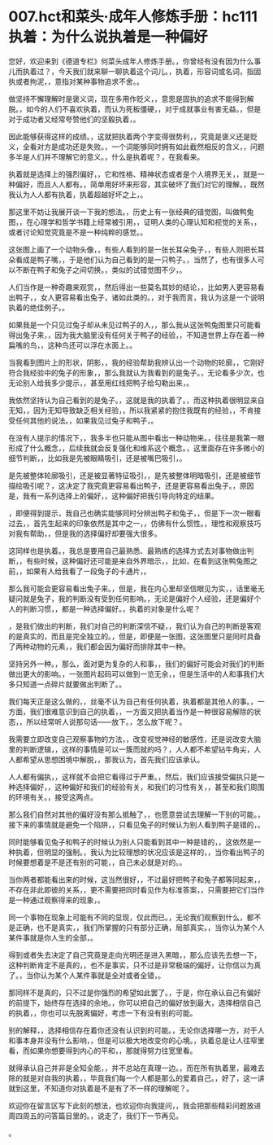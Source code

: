# 007.hct和菜头·成年人修炼手册：hc111 执着：为什么说执着是一种偏好

您好，欢迎来到《德道专栏》何菜头成年人修炼手册。，你曾经有没有因为什么事儿而执着过？，今天我们就来聊一聊执着这个词儿。，执着，形容词或名词，指固执或者拘泥，，意指对某种事物追求不舍。。

做坚持不懈理解时是褒义词，现在多用作贬义，，意思是固执的追求不能得到解脱。，如今的人们不喜欢执着，而认为死板僵硬，，对于成就事业有害无益。，但是对于成功者又经常夸赞他们的坚毅执着，。

因此能够获得这样的成绩。，这就把执着两个字变得很势利，，究竟是褒义还是贬义，全看对方是成功还是失败。，一个词能够同时拥有如此截然相反的含义，，问题多半是人们并不理解它的意义。，什么是执着呢？，在我看来。

执着就是选择上的强烈偏好，，它和性格、精神状态或者是个人境界无关，，就是一种偏好，而且人人都有。，简单用好坏来形容，其实破坏了我们对它的理解。，既然我认为人人都有执着，执着超越好坏之上，。

那这里不妨让我展开谈一下我的想法。，历史上有一张经典的错觉图，叫做鸭兔图，，在心理学和哲学书籍上经常被引用，，证明人类的心理认知和视觉的关系，，或者讨论知觉究竟是不是一种纯粹的感觉。。

这张图上画了一个动物头像，，有些人看到的是一张长耳朵兔子，，有些人则把长耳朵看成是鸭子嘴，，于是他们认为自己看到的是一只鸭子。，当然了，也有很多人可以不断在鸭子和兔子之间切换。，类似的试错觉图不少，。

人们当作是一种奇趣来观赏，，然后得出一些莫名其妙的结论，，比如男人更容易看出鸭子，，女人更容易看出兔子，诸如此类的。，对于我而言，我认为这是一个说明执着的绝佳例子。。

如果我是一个只见过兔子却从未见过鸭子的人，，那么我从这张鸭兔图里只可能看得出兔子来，，因为我大脑里没有任何关于鸭子的经验，，不知道世界上存在着一种扁嘴的鸟，，这种鸟还可以浮在水面上。。

当我看到图片上的形状，阴影，，我的经验帮助我辨认出一个动物的轮廓，，它刚好符合我经验中的兔子的形象，，那么我就认为我看到的是兔子。，无论看多少次，也无论别人给我多少提示，，甚至用红线把鸭子给勾勒出来，。

我依然坚持认为自己看到的是兔子。，这就是我的执着了。，而这种执着很明显来自无知，，因为无知导致缺乏相关经验，，所以我紧紧的抱住我既有的经验，，不肯接受任何其他的说法。，如果我见过兔子和鸭子，。

在没有人提示的情况下，，我多半也只能从图中看出一种动物来。，往往是我第一眼形成了什么概念，，后续我就会反复强化和维系这个概念。，这里面存在许多微小的细节判断，，比如我是先被眼睛吸引，还是被嘴巴吸引，。

是先被整体轮廓吸引，还是被显著特征吸引，，是先被整体明暗吸引，还是被细节描绘吸引呢？，这决定了我究竟更容易看出鸭子，还是更容易看出兔子。，原因是，我有一系列选择上的偏好，，这种偏好把我引导向特定的结果。

，即便得到提示，我自己也确实能够同时分辨出鸭子和兔子，，但是下一次一眼看过去，，首先生起来的印象依然是其中之一，，仿佛有什么惯性。，理性和观察技巧对我有帮助，，但是我的选择偏好却要强大很多。

这同样也是执着。，我总是要用自己最熟悉、最熟练的选择方式去对事物做出判断，，有些时候，这种偏好还可能是来自外界暗示，，比如，在看到这张鸭兔图之前，，如果有人给我看了一段兔子的卡通片，。

那么我可能会更容易看出兔子来。，但是，我在内心里却坚信眼见为实，，话里毫无疑问就是兔子，我的判断没有受到任何影响。，无论是偏好个人经验，还是偏好个人的判断习惯，，都是一种选择偏好。，执着的对象是什么呢？

，是我们做出的判断，我们对自己的判断深信不疑，，我们认为自己的判断是客观的是真实的，而且是完全独立的。，但是，即便是一张图，这张图里只是同时具备了两种动物的元素，，我们都会因为偏好而排除其中一种。

坚持另外一种。，那么，面对更为复杂的人和事，，我们的偏好可能会对我们的判断做出更大的影响。，一张图片起码可以做到一览无余，，但是生活中的人和事我们大多只知道一点碎片就要做出判断了。。

我们每天正是这么做的，，丝毫不认为自己有任何执着，执着都是其他人的事。，一方面，我们很难意识到自己的执着，，一方面又把执着当作是一种很容易解除的状态，，所以经常听人说那句话——放下。，怎么放下呢？。

我需要立即改变自己观察事物的方法，，改变视觉神经的敏感性，还是说改变大脑里的判断逻辑，，这样的事情是可以一簇而就的吗？，人人都不希望钻牛角尖，人人都希望从思想困境中解脱，，那我认为，首先我们应该承认。

人人都有偏执，，这样就不会把它看得过于严重。，然后，我们应该接受偏执只是一种选择偏好，，这种偏好和我们的经验有关，和我们的习性有关，，甚至和我们周围的环境有关。，接受这两点。

那么我们自然对其他的偏好没有那么抵触了，，也愿意尝试去理解一下别的可能。，接下来的事情就是避免一个陷阱，，只看见兔子的时候认为别人看到鸭子是错的，。

同时能够看见兔子和鸭子的时候认为别人只能看到其中一种是错的，，这依然是一种执着，但明显的强制。，我认为比较理想的状况应该是这样的，，当你看出鸭子的时候要想着是不是还有别的可能，，自己未必就是对的。。

当你两者都能看出来的时候，这当然很好，，不过最好把鸭子和兔子都等同起来，，不存在非此即彼的关系，，更不需要把同时看见作为标准答案，，只需要把它们当作是一种通过观察得来的现象，。

同一个事物在现象上可能有不同的显现，仅此而已。，无论我们观察到什么，都不是正确，也不是真实，，我们所掌握的只有部分正确，局部真实。，当你认为某个人某件事就是你人生的全部，。

得到或者失去决定了自己究竟是走向光明还是进入黑暗，，那么应该先去想一下，这种判断肯定不是真的，，也不是事实，只不过是非常极端的偏好，让你信以为真了。，当你认为某个人某件事就是全对或者全错，。

那同样不是真的，只不过是你强烈的希望如此罢了。，于是，你在承认自己有偏好的前提下，始终存在选择的余地。，你可以把自己的偏好放到最大，选择相信自己的执着，，你也可以先脱离偏好，考虑一下有没有别的可能。

别的解释，，选择相信存在着你还没有认识到的可能。，无论你选择哪一方，对于人和事本身并没有什么影响，，但是可以极大地改变你的心境。，执着总是让人往窄里看，而如果你想要得到内心的平和，，那就得努力往宽里看。

就得承认自己并非是全知全能，，并不总站在真理一边。，而在所有执着里，最难去除的就是对自我的执着，，毕竟我们每一个人都是那么的爱着自己。，好了，这一讲就到这里，不知道你对执着是不是有了不一样的理解呢？。

欢迎你在留言区写下此刻的想法，也欢迎你向我提问，，我会把那些精彩问题放进周四周五的问答篇目里的。，说走了，我们下一节再见。

。